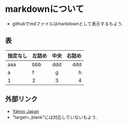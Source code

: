 # markdownについて

- githubでmdファイルはmarkdownとして表示するもよう.

## 表

| 指定なし | 左詰め | 中央 | 右詰め |
|----|:---|:--:|---:|
| aaa | bbb | ddd | ddd |
| a | f | g | h |
| 1 | 2 | 3 | 4 |

## 外部リンク


- [Yahoo Japan](http://www.yahoo.co.jp)
- "target=_blank"には対応していないもよう.
